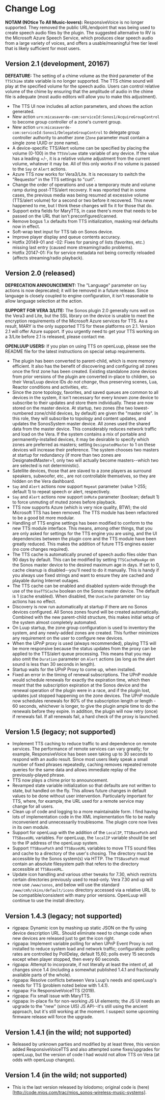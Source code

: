 # Change Log

**NOTAM (NOtice To All Music-lovers):** ResponsiveVoice is no longer supported. They removed the public URL/endpoint that was being used to create speech audio files by the plugin. The suggested alternative to RV is the Microsoft Azure Speech Service, which produces clear speech audio from a large variety of voices, and offers a usable/meaningful free tier level that is likely sufficient for most users.

## Version 2.1 (development, 20167)

**DEFEATURE:** The setting of a chime volume as the third parameter of the `TTSChime` state variable is no longer supported. The TTS chime sound will play at the specified volume for the speech audio. Users can control relative volume of the chime by ensuring that the amplitude of audio in the chime file is adequate (most audio editors will allow you to make this adjustment).

* The TTS UI now includes all action parameters, and shows the action generated.
* New action `urn:micasaverde-com:serviceId:Sonos1/AcquireGroupControl` to become group controller of a zone's current group.
* New action `urn:micasaverde-com:serviceId:Sonos1/DelegateGroupControl` to delegate group controller authority to another zone (`Zone` parameter must contain a single zone UUID or zone name).
* A device-specific TTS/Alert volume can be specified by placing the volume (0-100) in the `TTSVolume` state variable of any device. If the value has a leading +/-, it is a relative volume adjustment from the current volume, whatever it may be. All of this only works if no volume is passed to the `Say` or `Alert` actions.
* Azure TTS now works for Vera3/Lite. It is necessary to switch the "Requestor" in the TTS settings to "curl".
* Change the order of operations and use a temporary mute and volume ramp during post-TTS/alert recovery. It was reported that in some cases, the previous media was being resumed at excessive volume (TTS/alert volume) for a second or two before it recovered. This never happened to me, but I think these changes will fix it for those that do.
* Support extra fields for MaryTTS, in case there's more that needs to be passed on the URL that isn't preconfigured/canned.
* Remove bogus 1.x defaults from TTS initialization, masking real defaults now in effect.
* Soft-wrap text input for TTS tab on Sonos device.
* Improve player display and queue contents accuracy.
* Hotfix 20149-01 and -02: Fixes for parsing of lists (favorites, etc.) missing last entry (caused more streaming/radio problems).
* Hotfix 20147-01: Fix for service metadata not being correctly reloaded (affects streaming/radio playback).

## Version 2.0 (released)

**DEPRECATION ANNOUNCEMENT:** The "Language" parameter on `Say` actions is now deprecated; it will be removed in a future release. Since language is closely coupled to engine configuration, it isn't reasonable to allow language selection at the action.

**SUPPORT FOR VERA 3/LITE:** The Sonos plugin 2.0 generally runs well on the Vera3 and Lite, but the SSL library on the device is unable to meet the encryption requirements of the Microsoft Azure services for TTS. As a result, MARY is the only supported TTS for these platforms on 2.1. Version 2.1 will offer Azure support. If you urgently need to get your TTS working on a 3/Lite before 2.1 is released, please contact me.

**OPENLUUP USERS:** If you plan on using TTS on openLuup, please see the README file for the latest instructions on special setup requirements.

* The plugin has been converted to parent-child, which is more memory efficient. It also has the benefit of discovering and configuring all zones once the first zone has been created. Existing standalone zone devices from prior versions of the plugin are converted in-place to children, so their Vera/Luup device IDs *do not change*, thus preserving scenes, Lua, Reactor conditions and activities, etc.
* Since the zone topology, favorites, and saved queues are common to all devices in the system, it isn't necessary for every known zone device to subscribe to their updates and store them individually. These are now stored on the master device. At startup, two zones (the two lowest-numbered zone/child devices, by default) are given the "master role". In this role, they will subscribe to topology and content updates, and updates the SonosSystem master device. All zones used the shared data from the master device. This considerably reduces network traffic and load on the Vera. If the system contains a mix of portable and permanently-installed devices, it may be desirable to specify which zones are preferred as masters; setting `DesignatedMaster` to 1 on these devices will increase their preference. The system chooses two masters at startup for redundancy (if more than two zones are DesignatedMaster=1, only two will actually become masters--which two are selected is not deterministic).
* Satellite devices, those that are slaved to a zone players as surround speakers, subwoofer, etc., are not controllable themselves, so they are hidden on the Vera dashboard.
* `Say` and `Alert` actions now support `Repeat` parameter (value 1-255; default 1) to repeat speech or alert, respectively.
* `Say` and `Alert` actions now support `UnMute` parameter (boolean; default 1) to force unmuting of muted zones before playback.
* TTS now supports Azure (which is very nice quality, BTW); the old Microsoft TTS has been removed. The TTS module has been refactored to be a good bit more modular.
* Handling of TTS engine settings has been modified to conform to the new TTS module interface. This means, among other things, that you are only asked for settings for the TTS engine you are using, and the UI dependencies between the plugin core and the TTS module have been greatly reduced. This makes the addition of future TTS engines easier (no core changes required).
* The TTS cache is automatically pruned of speech audio files older than 90 days by default. This can be modified by setting `TTSCacheMaxAge` on the Sonos master device to the desired maximum age in days. If set to 0, cache cleanup is disabled--you'll need to do it manually. This is handy if you always use fixed strings and want to ensure they are cached and playable during Internet outages.
* The TTS cache can be enabled and disabled system-wide through the use of the `UseTTSCache` boolean on the Sonos master device. The default is 1 (cache enabled). When disabled, the `UseCache` parameter on `Say` actions has no effect.
* Discovery is now run automatically at startup if there are no Sonos devices configured. All Sonos zones found will be created automatically. Combined with the new parent-child structure, this makes initial setup of the system almost completely automated.
* On Luup startup, the zone group configuration is used to inventory the system, and any newly-added zones are created. This further minimizes any requirement on the user to configure new devices.
* When the UPnP proxy is used (always recommended), playing TTS will be more responsive because the status updates from the proxy can be applied to the TTS/alert queue processing. This means that you may also omit the `Duration` parameter on `Alert` actions (as long as the alert sound is less than 30 seconds in length).
* Startup waits for the UPnP Proxy to come up, when installed.
* Fixed an error in the timing of renewal subscriptions. The UPnP module would schedule renewals for exactly the expiration time, which then meant that the subscription expiration at the Sonos device and the renewal operation of the plugin were in a race, and if the plugin lost, updates just stopped happening on the zone devices. The UPnP module now schedules renewals for 80% of the subscription length or length - 60 seconds, whichever is longer, to give the plugin ample time to do the renewals before they expire. In addition, the plugin will now retry (once) if renewals fail. If all renewals fail, a hard check of the proxy is launched.

## Version 1.5 (legacy; not supported)

* Implement TTS caching to reduce traffic to and dependence on remote services. The performance of remote services can vary greatly; for example, ResponsiveVoice has been seen taking up to 30 seconds to respond with an audio result. Since most users likely speak a small number of fixed phrases repeatedly, caching removes repeated remote queries for the same data and allows immediate replay of the previously-played phrase.
* TTS now plays a chime prior to announcement.
* Revamped state variable initialization so that defaults are not written to state, but handled on the fly. This allows future changes in default values to be done without user intervention. Particularly important for TTS, where, for example, the URL used for a remote service may change for all users.
* Clean up of code and logging to a more maintainable form. I find having lots of implementation code in the XML implementation file to be really inconvenient and unnecessarily troublesome. The plugin core now lives in its own module.
* Support for openLuup with the addition of the `LocalIP`, `TTSBasePath` and `TTSBaseURL` variables. For openLuup, the `localIP` variable should be set to the IP address of the openLuup system.
* Support `TTSBasePath` and `TTSBaseURL` variables to move TTS sound files and cache to a directory of the user's chosing. The directory must be accessible by the Sonos system(s) via HTTP. The `TTSBasePath` must contain an absolute filesystem path that refers to the directory accessible at `TTSBaseURL`.
* Update icon handling and various other tweaks for 7.30, which restricts certain directories previously used to read-only. Vera 7.30 and up will now use `/www/sonos`, and below will use the standard `/www/cmh/skins/default/icons` directory accessed via a relative URL to be compatible/consistent with many prior versions. OpenLuup will continue to use the install directory.

## Version 1.4.3 (legacy; not supported)

* rigpapa: Dynamic icon by mashing up static JSON on the fly using device description URL. Should eliminate need to change code when new devices are released just to get the icon right.
* rigpapa: Implement variable polling for when UPnP Event Proxy is not installed to reduce system load and network traffic; configurable: polling rates are controlled by PollDelay, default 15,60; polls every 15 seconds except when player stopped, then every 60 seconds.
* rigpapa: Attempt to incorporate, if not literally at least the intent of, all changes since 1.4 (including a somewhat published 1.4.1 and fractionally available parts of the whole).
* rigpapa: Resolve conflicts between Vera Luup's needs and openLuup's needs for TTS (problem noted below with 1.4.1).
* rigpapa: Fix ResponsiveVoiceTTS (2019).
* rigpapa: Fix small issue with MaryTTS.
* rigpapa: In-place fix for non-working JS UI elements; the JS UI needs an upgrade to the "new" (since UI5) JS API--it's still using the ancient approach, but it's still working at the moment. I suspect some upcoming firmware release will force the upgrade.

## Version 1.4.1 (in the wild; not supported)

* Released by unknown parties and modified by at least three, this version added ResponsiveVoiceTTS and also attempted some fixes/upgrades for openLuup, but the version of code I had would not allow TTS on Vera (at odds with openLuup changes).

## Version 1.4 (in the wild; not supported)

* This is the last version released by lolodomo; original code is (here)[http://code.mios.com/trac/mios_sonos-wireless-music-systems].
